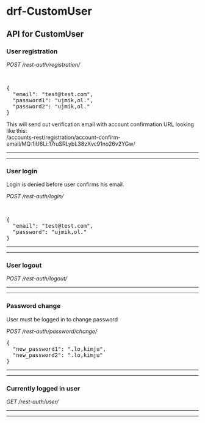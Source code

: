 <h1>drf-CustomUser</h1 styles='text-align: center;'>
<h2>API for CustomUser</h2>

<h3>User registration</h3>
<p><em>POST /rest-auth/registration/</em></p>
<br>
<pre>{
  "email": "test@test.com",
  "password1": "ujmik,ol.",
  "password2": "ujmik,ol."
}</pre>

<p>This will send out verification email with account confirmation URL looking like this: <br>
/accounts-rest/registration/account-confirm-email/MQ:1iU6Li:17ruSRLybL38zXvc91no26v2YGw/</p>
<hr>
<hr>
<h3>User login</h3>
<p>Login is denied before user confirms his email.</p>
<p><em>POST /rest-auth/login/</em></p>
<br>
<pre>{
  "email": "test@test.com",
  "password": "ujmik,ol."
}</pre>
<hr>
<hr>
<h3>User logout</h3>
<p><em>POST /rest-auth/logout/</em></p>
<hr>
<hr>
<h3>Password change</h3>
<p>User must be logged in to change password</p>
<p><em>POST /rest-auth/password/change/</p></em>
<pre>{
  "new_password1": ".lo,kimju",
  "new_password2": ".lo,kimju"
}</pre>
<hr>
<hr>
<h3>Currently logged in user</h3>
<p><em>GET /rest-auth/user/</em></p>
<hr>
<hr>
